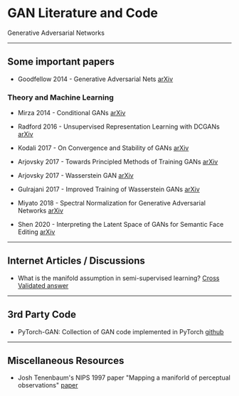 # GAN Literature and Code
Generative Adversarial Networks


-----------------------------------------------

## Some important papers

- Goodfellow 2014 - Generative Adversarial Nets [arXiv](https://arxiv.org/abs/1406.2661)


### Theory and Machine Learning

- Mirza 2014 - Conditional GANs [arXiv](https://arxiv.org/abs/1411.1784)

- Radford 2016 - Unsupervised Representation Learning with DCGANs [arXiv](https://arxiv.org/abs/1511.06434)

- Kodali 2017 - On Convergence and Stability of GANs [arXiv](https://arxiv.org/abs/1705.07215)

- Arjovsky 2017 - Towards Principled Methods of Training GANs [arXiv](https://arxiv.org/abs/1701.04862)

- Arjovsky 2017 - Wasserstein GAN [arXiv](https://arxiv.org/abs/1701.07875)

- Gulrajani 2017 - Improved Training of Wasserstein GANs [arXiv](https://arxiv.org/abs/1704.00028)

- Miyato 2018 - Spectral Normalization for Generative Adversarial Networks [arXiv](https://arxiv.org/abs/1802.05957)

- Shen 2020 - Interpreting the Latent Space of GANs for Semantic Face Editing [arXiv](https://arxiv.org/abs/1907.10786)


-----------------------------------------------

## Internet Articles / Discussions 

- What is the manifold assumption in semi-supervised learning? [Cross Validated answer](https://stats.stackexchange.com/questions/66939/what-is-the-manifold-assumption-in-semi-supervised-learning)


-----------------------------------------------

## 3rd Party Code

- PyTorch-GAN: Collection of GAN code implemented in PyTorch [github](https://github.com/eriklindernoren/PyTorch-GAN)


-----------------------------------------------

## Miscellaneous Resources

- Josh Tenenbaum's NIPS 1997 paper "Mapping a maniforld of perceptual observations" [paper](http://web.mit.edu/cocosci/Papers/man_nips.pdf)